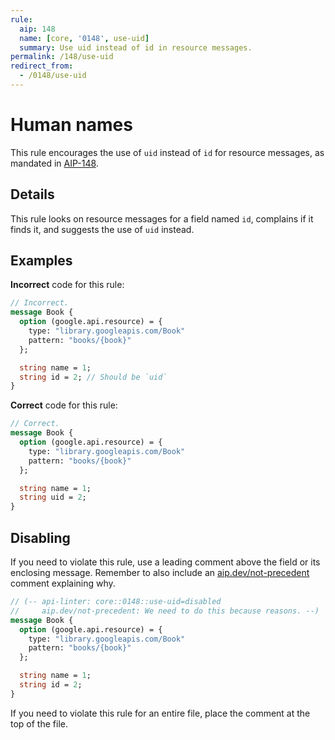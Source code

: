 ```yaml
---
rule:
  aip: 148
  name: [core, '0148', use-uid]
  summary: Use uid instead of id in resource messages.
permalink: /148/use-uid
redirect_from:
  - /0148/use-uid
---
```


# Human names

This rule encourages the use of `uid` instead of `id` for resource messages, as
mandated in [AIP-148][].

## Details

This rule looks on resource messages for a field named `id`, complains if it
finds it, and suggests the use of `uid` instead.

## Examples

**Incorrect** code for this rule:

```proto
// Incorrect.
message Book {
  option (google.api.resource) = {
    type: "library.googleapis.com/Book"
    pattern: "books/{book}"
  };

  string name = 1;
  string id = 2; // Should be `uid`
}
```

**Correct** code for this rule:

```proto
// Correct.
message Book {
  option (google.api.resource) = {
    type: "library.googleapis.com/Book"
    pattern: "books/{book}"
  };

  string name = 1;
  string uid = 2;
}
```

## Disabling

If you need to violate this rule, use a leading comment above the field or its
enclosing message. Remember to also include an [aip.dev/not-precedent][]
comment explaining why.

```proto
// (-- api-linter: core::0148::use-uid=disabled
//     aip.dev/not-precedent: We need to do this because reasons. --)
message Book {
  option (google.api.resource) = {
    type: "library.googleapis.com/Book"
    pattern: "books/{book}"
  };

  string name = 1;
  string id = 2;
}
```

If you need to violate this rule for an entire file, place the comment at the
top of the file.

[aip-148]: https://aip.dev/148
[aip.dev/not-precedent]: https://aip.dev/not-precedent
